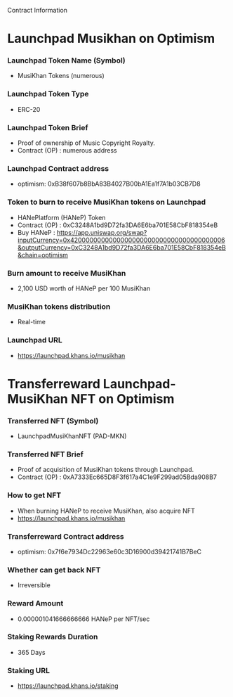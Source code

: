 Contract Information

# Launchpad Musikhan on Optimism

### Launchpad Token Name (Symbol)
- MusiKhan Tokens (numerous)

### Launchpad Token Type
- ERC-20

### Launchpad Token Brief
- Proof of ownership of Music Copyright Royalty.
- Contract (OP) : numerous address

### Launchpad Contract address
- optimism: 0xB38f607b8BbA83B4027B00bA1Ea1f7A1b03CB7D8

### Token to burn to receive MusiKhan tokens on Launchpad
- HANePlatform (HANeP) Token
- Contract (OP) : 0xC3248A1bd9D72fa3DA6E6ba701E58CbF818354eB
- Buy HANeP : https://app.uniswap.org/swap?inputCurrency=0x4200000000000000000000000000000000000006&outputCurrency=0xC3248A1bd9D72fa3DA6E6ba701E58CbF818354eB&chain=optimism

### Burn amount to receive MusiKhan
- 2,100 USD worth of HANeP per 100 MusiKhan

### MusiKhan tokens distribution
- Real-time

### Launchpad URL
- https://launchpad.khans.io/musikhan

# Transferreward Launchpad-MusiKhan NFT on Optimism

### Transferred NFT (Symbol)
- LaunchpadMusiKhanNFT (PAD-MKN)

### Transferred NFT Brief
- Proof of acquisition of MusiKhan tokens through Launchpad.
- Contract (OP) : 0xA7333Ec665D8F3f617a4C1e9F299ad05Bda908B7

### How to get NFT
- When burning HANeP to receive MusiKhan, also acquire NFT 
- https://launchpad.khans.io/musikhan

### Transferreward Contract address
- optimism: 0x7f6e7934Dc22963e60c3D16900d39421741B7BeC

### Whether can get back NFT
- Irreversible

### Reward Amount
- 0.000001041666666666 HANeP per NFT/sec

### Staking Rewards Duration
- 365 Days

### Staking URL
- https://launchpad.khans.io/staking
